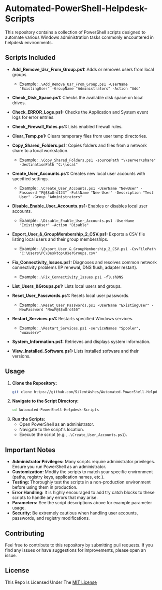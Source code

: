 # Automated-PowerShell-Helpdesk-Scripts

This repository contains a collection of PowerShell scripts designed to automate various Windows administration tasks commonly encountered in helpdesk environments.

## Scripts Included

* **Add_Remove_Usr_From_Group.ps1:** Adds or removes users from local groups.
    * Example: `.\Add_Remove_Usr_From_Group.ps1 -UserName "ExistingUser" -GroupName "Administrators" -Action "Add"`

* **Check_Disk_Space.ps1:** Checks the available disk space on local drives.

* **Check_ERROR_Logs.ps1:** Checks the Application and System event logs for error entries.
  
* **Check_Firewall_Rules.ps1:** Lists enabled firewall rules.
  
* **Clear_Temp.ps1:** Clears temporary files from user temp directories.
  
* **Copy_Shared_Folders.ps1:** Copies folders and files from a network share to a local workstation.
    * Example: `.\Copy_Shared_Folders.ps1 -sourcePath "\\server\share" -destinationPath "C:\local"`
   
* **Create_User_Accounts.ps1:** Creates new local user accounts with specified settings.
    * Example: `.\Create_User_Accounts.ps1 -UserName "NewUser" -Password "P@$$wOrd123" -FullName "New User" -Description "Test User" -Group "Administrators"`

* **Disable_Enable_User_Accounts.ps1:** Enables or disables local user accounts.
    * Example: `.\Disable_Enable_User_Accounts.ps1 -UserName "ExistingUser" -Action "Disable"`
      
* **Export_User_&_GroupMembership_2_CSV.ps1:** Exports a CSV file listing local users and their group memberships.
    * Example: `.\Export_User_&_GroupMembership_2_CSV.ps1 -CsvFilePath "C:\Users\PC\Desktop\UserGroups.csv"`
      
* **Fix_Connectivity_Issues.ps1:** Diagnoses and resolves common network connectivity problems (IP renewal, DNS flush, adapter restart).
    * Example: `.\Fix_Connectivity_Issues.ps1 -flushDNS`
      
* **List_Users_&Groups.ps1:** Lists local users and groups.
  
* **Reset_User_Passwords.ps1:** Resets local user passwords.
    * Example: `.\Reset_User_Passwords.ps1 -UserName "ExistingUser" -NewPassword "NewP@$$wOrd456"`
      
* **Restart_Services.ps1:** Restarts specified Windows services.
    * Example: `.\Restart_Services.ps1 -serviceNames "Spooler", "wuauserv"`
      
* **System_Information.ps1:** Retrieves and displays system information.
  
* **View_Installed_Software.ps1:** Lists installed software and their versions.
  

## Usage

1.  **Clone the Repository:**
    ```bash
    git clone https://github.com/SilentAshes/Automated-PowerShell-Helpdesk-Scripts.git
    ```
2.  **Navigate to the Script Directory:**
    ```bash
    cd Automated-PowerShell-Helpdesk-Scripts
    ```
3.  **Run the Scripts:**
    * Open PowerShell as an administrator.
    * Navigate to the script's location.
    * Execute the script (e.g., `.\Create_User_Accounts.ps1`).

## Important Notes

* **Administrator Privileges:** Many scripts require administrator privileges. Ensure you run PowerShell as an administrator.
* **Customization:** Modify the scripts to match your specific environment (paths, registry keys, application names, etc.).
* **Testing:** Thoroughly test the scripts in a non-production environment before using them in production.
* **Error Handling:** It is highly encouraged to add try catch blocks to these scripts to handle any errors that may arise.
* **Parameters:** See the script descriptions above for example parameter usage.
* **Security:** Be extremely cautious when handling user accounts, passwords, and registry modifications.

## Contributing

Feel free to contribute to this repository by submitting pull requests. If you find any issues or have suggestions for improvements, please open an issue.

## License

This Repo Is Licensed Under The [MIT License](LICENSE)
